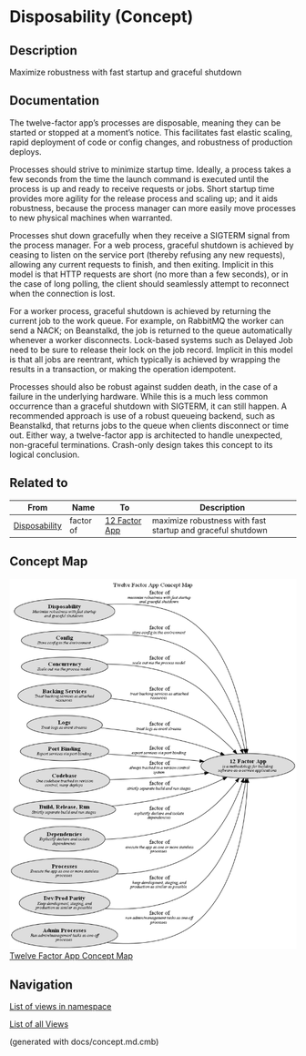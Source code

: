 # Disposability (Concept)
## Description
Maximize robustness with fast startup and graceful shutdown

## Documentation
The twelve-factor app’s processes are disposable, meaning they can be started or
stopped at a moment’s notice. This facilitates fast elastic scaling, rapid deployment of code
or config changes, and robustness of production deploys.

Processes should strive to minimize startup time. Ideally, a process takes a few seconds from
the time the launch command is executed until the process is up and ready to receive requests
or jobs. Short startup time provides more agility for the release process and scaling up; and
it aids robustness, because the process manager can more easily move processes to new physical
machines when warranted.

Processes shut down gracefully when they receive a SIGTERM signal from the process manager.
For a web process, graceful shutdown is achieved by ceasing to listen on the service port
(thereby refusing any new requests), allowing any current requests to finish, and then exiting.
Implicit in this model is that HTTP requests are short (no more than a few seconds), or in the
case of long polling, the client should seamlessly attempt to reconnect when the connection is
lost.

For a worker process, graceful shutdown is achieved by returning the current job to the work
queue. For example, on RabbitMQ the worker can send a NACK; on Beanstalkd, the job is returned
to the queue automatically whenever a worker disconnects. Lock-based systems such as Delayed
Job need to be sure to release their lock on the job record. Implicit in this model is that
all jobs are reentrant, which typically is achieved by wrapping the results in a transaction,
or making the operation idempotent.

Processes should also be robust against sudden death, in the case of a failure in the
underlying hardware. While this is a much less common occurrence than a graceful shutdown
with SIGTERM, it can still happen. A recommended approach is use of a robust queueing backend,
such as Beanstalkd, that returns jobs to the queue when clients disconnect or time out.
Either way, a twelve-factor app is architected to handle unexpected, non-graceful terminations.
Crash-only design takes this concept to its logical conclusion.

## Related to
| From | Name | To | Description |
|---|---|---|---|
| [Disposability](../../software-development/twelve-factor-app/disposability.md) | factor of | [12 Factor App](../../software-development/twelve-factor-app/twelve-factor-app.md) | maximize robustness with fast startup and graceful shutdown |

## Concept Map
![Twelve Factor App Concept Map](../../software-development/twelve-factor-app/concept-view.png)
[Twelve Factor App Concept Map](../../software-development/twelve-factor-app/concept-view.md)


## Navigation
[List of views in namespace](./views-in-namespace.md)

[List of all Views](../../views.md)

(generated with docs/concept.md.cmb)
